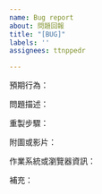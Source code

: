 ```yaml
---
name: Bug report
about: 問題回報
title: "[BUG]"
labels: ''
assignees: ttnppedr

---
```


預期行為：

問題描述：

重製步驟：

附圖或影片：

作業系統或瀏覽器資訊：

補充：
